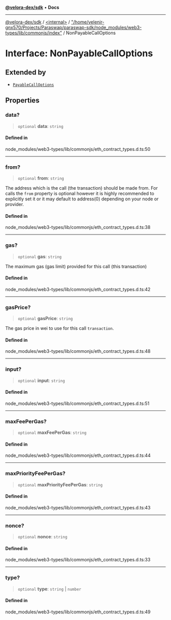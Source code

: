 [**@velora-dex/sdk**](../../../../README.md) • **Docs**

***

[@velora-dex/sdk](../../../../globals.md) / [\<internal\>](../../../README.md) / ["/home/velenir-gnx570/Projects/Paraswap/paraswap-sdk/node\_modules/web3-types/lib/commonjs/index"](../README.md) / NonPayableCallOptions

# Interface: NonPayableCallOptions

## Extended by

- [`PayableCallOptions`](PayableCallOptions.md)

## Properties

### data?

> `optional` **data**: `string`

#### Defined in

node\_modules/web3-types/lib/commonjs/eth\_contract\_types.d.ts:50

***

### from?

> `optional` **from**: `string`

The address which is the call (the transaction) should be made from. For calls the `from` property is optional however it is
highly recommended to explicitly set it or it may default to address(0) depending on your node or provider.

#### Defined in

node\_modules/web3-types/lib/commonjs/eth\_contract\_types.d.ts:38

***

### gas?

> `optional` **gas**: `string`

The maximum gas (gas limit) provided for this call (this transaction)

#### Defined in

node\_modules/web3-types/lib/commonjs/eth\_contract\_types.d.ts:42

***

### gasPrice?

> `optional` **gasPrice**: `string`

The gas price in wei to use for this call `transaction`.

#### Defined in

node\_modules/web3-types/lib/commonjs/eth\_contract\_types.d.ts:48

***

### input?

> `optional` **input**: `string`

#### Defined in

node\_modules/web3-types/lib/commonjs/eth\_contract\_types.d.ts:51

***

### maxFeePerGas?

> `optional` **maxFeePerGas**: `string`

#### Defined in

node\_modules/web3-types/lib/commonjs/eth\_contract\_types.d.ts:44

***

### maxPriorityFeePerGas?

> `optional` **maxPriorityFeePerGas**: `string`

#### Defined in

node\_modules/web3-types/lib/commonjs/eth\_contract\_types.d.ts:43

***

### nonce?

> `optional` **nonce**: `string`

#### Defined in

node\_modules/web3-types/lib/commonjs/eth\_contract\_types.d.ts:33

***

### type?

> `optional` **type**: `string` \| `number`

#### Defined in

node\_modules/web3-types/lib/commonjs/eth\_contract\_types.d.ts:49
